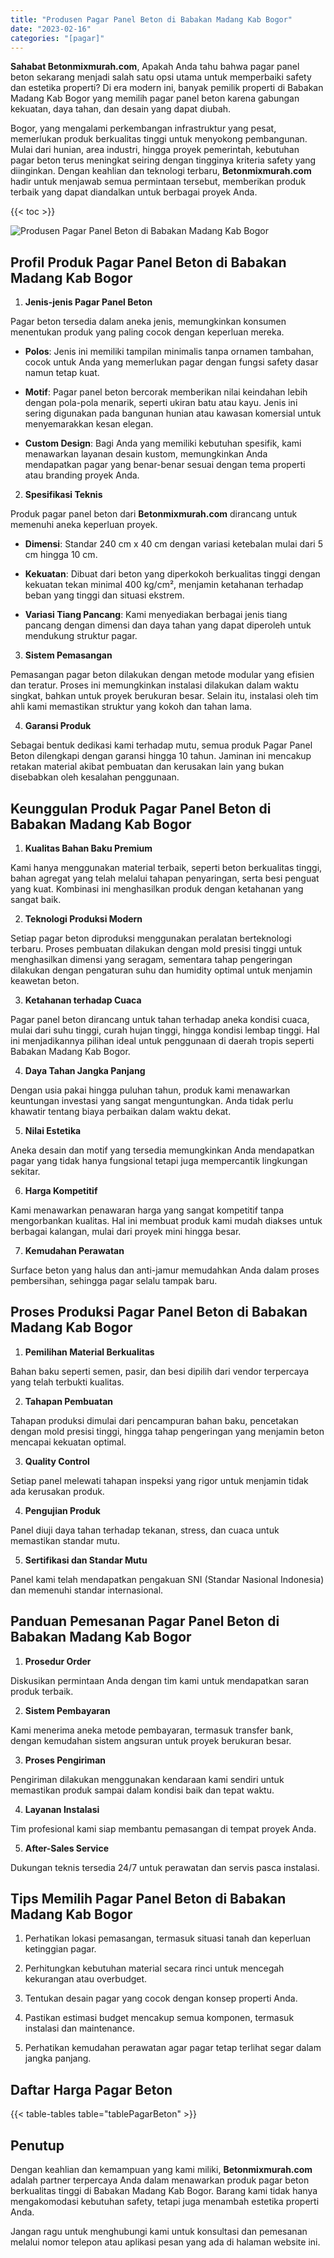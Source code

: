 ```yaml
---
title: "Produsen Pagar Panel Beton di Babakan Madang Kab Bogor"
date: "2023-02-16"
categories: "[pagar]"
---
```


**Sahabat Betonmixmurah.com**, Apakah Anda tahu bahwa pagar panel beton sekarang menjadi salah satu opsi utama untuk memperbaiki safety dan estetika properti? Di era modern ini, banyak pemilik properti di Babakan Madang Kab Bogor yang memilih pagar panel beton karena gabungan kekuatan, daya tahan, dan desain yang dapat diubah.  

Bogor, yang mengalami perkembangan infrastruktur yang pesat, memerlukan produk berkualitas tinggi untuk menyokong pembangunan. Mulai dari hunian, area industri, hingga proyek pemerintah, kebutuhan pagar beton terus meningkat seiring dengan tingginya kriteria safety yang diinginkan. Dengan keahlian dan teknologi terbaru, **Betonmixmurah.com** hadir untuk menjawab semua permintaan tersebut, memberikan produk terbaik yang dapat diandalkan untuk berbagai proyek Anda.

{{< toc >}}

![Produsen Pagar Panel Beton di Babakan Madang Kab Bogor](/images/pagar/pagar-beton-09.jpg)

## Profil Produk Pagar Panel Beton di Babakan Madang Kab Bogor

1. **Jenis-jenis Pagar Panel Beton**  

Pagar beton tersedia dalam aneka jenis, memungkinkan konsumen menentukan produk yang paling cocok dengan keperluan mereka.  

- **Polos**: Jenis ini memiliki tampilan minimalis tanpa ornamen tambahan, cocok untuk Anda yang memerlukan pagar dengan fungsi safety dasar namun tetap kuat.  

- **Motif**: Pagar panel beton bercorak memberikan nilai keindahan lebih dengan pola-pola menarik, seperti ukiran batu atau kayu. Jenis ini sering digunakan pada bangunan hunian atau kawasan komersial untuk menyemarakkan kesan elegan.  

- **Custom Design**: Bagi Anda yang memiliki kebutuhan spesifik, kami menawarkan layanan desain kustom, memungkinkan Anda mendapatkan pagar yang benar-benar sesuai dengan tema properti atau branding proyek Anda.  

2. **Spesifikasi Teknis**  

Produk pagar panel beton dari **Betonmixmurah.com** dirancang untuk memenuhi aneka keperluan proyek.  

- **Dimensi**: Standar 240 cm x 40 cm dengan variasi ketebalan mulai dari 5 cm hingga 10 cm.  

- **Kekuatan**: Dibuat dari beton yang diperkokoh berkualitas tinggi dengan kekuatan tekan minimal 400 kg/cm², menjamin ketahanan terhadap beban yang tinggi dan situasi ekstrem.  

- **Variasi Tiang Pancang**: Kami menyediakan berbagai jenis tiang pancang dengan dimensi dan daya tahan yang dapat diperoleh untuk mendukung struktur pagar.  

3. **Sistem Pemasangan**  

Pemasangan pagar beton dilakukan dengan metode modular yang efisien dan teratur. Proses ini memungkinkan instalasi dilakukan dalam waktu singkat, bahkan untuk proyek berukuran besar. Selain itu, instalasi oleh tim ahli kami memastikan struktur yang kokoh dan tahan lama.  

4. **Garansi Produk**  

Sebagai bentuk dedikasi kami terhadap mutu, semua produk Pagar Panel Beton dilengkapi dengan garansi hingga 10 tahun. Jaminan ini mencakup retakan material akibat pembuatan dan kerusakan lain yang bukan disebabkan oleh kesalahan penggunaan.

## Keunggulan Produk Pagar Panel Beton di Babakan Madang Kab Bogor 

1. **Kualitas Bahan Baku Premium**  

Kami hanya menggunakan material terbaik, seperti beton berkualitas tinggi, bahan agregat yang telah melalui tahapan penyaringan, serta besi penguat yang kuat. Kombinasi ini menghasilkan produk dengan ketahanan yang sangat baik.  

2. **Teknologi Produksi Modern**  

Setiap pagar beton diproduksi menggunakan peralatan berteknologi terbaru. Proses pembuatan dilakukan dengan mold presisi tinggi untuk menghasilkan dimensi yang seragam, sementara tahap pengeringan dilakukan dengan pengaturan suhu dan humidity optimal untuk menjamin keawetan beton.  

3. **Ketahanan terhadap Cuaca**  

Pagar panel beton dirancang untuk tahan terhadap aneka kondisi cuaca, mulai dari suhu tinggi, curah hujan tinggi, hingga kondisi lembap tinggi. Hal ini menjadikannya pilihan ideal untuk penggunaan di daerah tropis seperti Babakan Madang Kab Bogor.  

4. **Daya Tahan Jangka Panjang**  

Dengan usia pakai hingga puluhan tahun, produk kami menawarkan keuntungan investasi yang sangat menguntungkan. Anda tidak perlu khawatir tentang biaya perbaikan dalam waktu dekat.  

5. **Nilai Estetika**  

Aneka desain dan motif yang tersedia memungkinkan Anda mendapatkan pagar yang tidak hanya fungsional tetapi juga mempercantik lingkungan sekitar.  

6. **Harga Kompetitif**  

Kami menawarkan penawaran harga yang sangat kompetitif tanpa mengorbankan kualitas. Hal ini membuat produk kami mudah diakses untuk berbagai kalangan, mulai dari proyek mini hingga besar.  

7. **Kemudahan Perawatan**  

Surface beton yang halus dan anti-jamur memudahkan Anda dalam proses pembersihan, sehingga pagar selalu tampak baru.

## Proses Produksi Pagar Panel Beton di Babakan Madang Kab Bogor

1. **Pemilihan Material Berkualitas**  

Bahan baku seperti semen, pasir, dan besi dipilih dari vendor terpercaya yang telah terbukti kualitas.

2. **Tahapan Pembuatan**  

Tahapan produksi dimulai dari pencampuran bahan baku, pencetakan dengan mold presisi tinggi, hingga tahap pengeringan yang menjamin beton mencapai kekuatan optimal.

3. **Quality Control**  

Setiap panel melewati tahapan inspeksi yang rigor untuk menjamin tidak ada kerusakan produk.

4. **Pengujian Produk**  

Panel diuji daya tahan terhadap tekanan, stress, dan cuaca untuk memastikan standar mutu.

5. **Sertifikasi dan Standar Mutu**  

Panel kami telah mendapatkan pengakuan SNI (Standar Nasional Indonesia) dan memenuhi standar internasional.

## Panduan Pemesanan Pagar Panel Beton di Babakan Madang Kab Bogor

1. **Prosedur Order**  

Diskusikan permintaan Anda dengan tim kami untuk mendapatkan saran produk terbaik.

2. **Sistem Pembayaran**  

Kami menerima aneka metode pembayaran, termasuk transfer bank, dengan kemudahan sistem angsuran untuk proyek berukuran besar.

3. **Proses Pengiriman**  

Pengiriman dilakukan menggunakan kendaraan kami sendiri untuk memastikan produk sampai dalam kondisi baik dan tepat waktu.

4. **Layanan Instalasi**  

Tim profesional kami siap membantu pemasangan di tempat proyek Anda.

5. **After-Sales Service**  

Dukungan teknis tersedia 24/7 untuk perawatan dan servis pasca instalasi.

## Tips Memilih Pagar Panel Beton di Babakan Madang Kab Bogor

1. Perhatikan lokasi pemasangan, termasuk situasi tanah dan keperluan ketinggian pagar.  

2. Perhitungkan kebutuhan material secara rinci untuk mencegah kekurangan atau overbudget.  

3. Tentukan desain pagar yang cocok dengan konsep properti Anda.  

4. Pastikan estimasi budget mencakup semua komponen, termasuk instalasi dan maintenance.  

5. Perhatikan kemudahan perawatan agar pagar tetap terlihat segar dalam jangka panjang.

## Daftar Harga Pagar Beton

{{< table-tables table="tablePagarBeton" >}}

## Penutup

Dengan keahlian dan kemampuan yang kami miliki, **Betonmixmurah.com** adalah partner terpercaya Anda dalam menawarkan produk pagar beton berkualitas tinggi di Babakan Madang Kab Bogor. Barang kami tidak hanya mengakomodasi kebutuhan safety, tetapi juga menambah estetika properti Anda.  

Jangan ragu untuk menghubungi kami untuk konsultasi dan pemesanan melalui nomor telepon atau aplikasi pesan yang ada di halaman website ini.